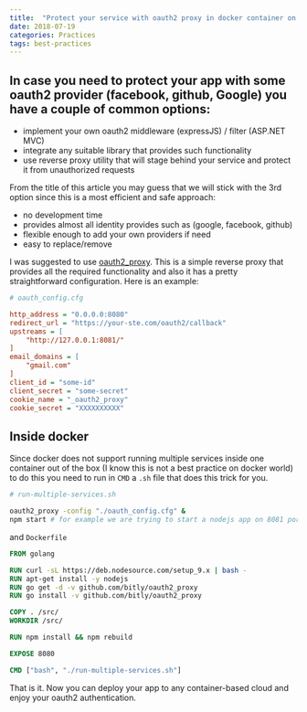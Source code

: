 ```yaml
---
title:  "Protect your service with oauth2 proxy in docker container on AWS"
date: 2018-07-19
categories: Practices
tags: best-practices
---
```


## In case you need to protect your app with some oauth2 provider (facebook, github, Google) you have a couple of common options:
- implement your own oauth2 middleware (expressJS) / filter (ASP.NET MVC)
- integrate any suitable library that provides such functionality
- use reverse proxy utility that will stage behind your service and protect it from unauthorized requests

From the title of this article you may guess that we will stick with the 3rd option since this is a most efficient and safe approach:
- no development time
- provides almost all identity provides such as (google, facebook, github)
- flexible enough to add your own providers if need
- easy to replace/remove

I was suggested to use [oauth2_proxy](https://github.com/bitly/oauth2_proxy). This is a simple reverse proxy that provides all the required functionality and also it has a pretty straightforward configuration. Here is an example:
```cfg
# oauth_config.cfg

http_address = "0.0.0.0:8080"
redirect_url = "https://your-ste.com/oauth2/callback"
upstreams = [
    "http://127.0.0.1:8081/"
]
email_domains = [
    "gmail.com"
]
client_id = "some-id"
client_secret = "some-secret"
cookie_name = "_oauth2_proxy"
cookie_secret = "XXXXXXXXXX"
```
## Inside docker
Since docker does not support running multiple services inside one container out of the box (I know this is not a best practice on docker world) to do this you need to run in `CMD` a `.sh` file that does this trick for you.
```bash
# run-multiple-services.sh

oauth2_proxy -config "./oauth_config.cfg" &
npm start # for example we are trying to start a nodejs app on 8081 port
``` 
and `Dockerfile`

```dockerfile
FROM golang

RUN curl -sL https://deb.nodesource.com/setup_9.x | bash -
RUN apt-get install -y nodejs
RUN go get -d -v github.com/bitly/oauth2_proxy
RUN go install -v github.com/bitly/oauth2_proxy

COPY . /src/
WORKDIR /src/

RUN npm install && npm rebuild

EXPOSE 8080

CMD ["bash", "./run-multiple-services.sh"]
```
That is it. Now you can deploy your app to any container-based cloud and enjoy your oauth2 authentication.
